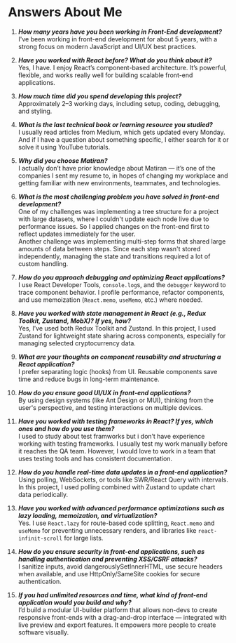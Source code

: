 # Answers About Me

1. **_How many years have you been working in Front-End development?_**  
   I've been working in front-end development for about 5 years, with a strong focus on modern JavaScript and UI/UX best practices.

2. **_Have you worked with React before? What do you think about it?_**  
   Yes, I have. I enjoy React’s component-based architecture. It’s powerful, flexible, and works really well for building scalable front-end applications.

3. **_How much time did you spend developing this project?_**  
   Approximately 2–3 working days, including setup, coding, debugging, and styling.

4. **_What is the last technical book or learning resource you studied?_**  
   I usually read articles from Medium, which gets updated every Monday. And if I have a question about something specific, I either search for it or solve it using YouTube tutorials.

5. **_Why did you choose Matiran?_**  
   I actually don’t have prior knowledge about Matiran — it’s one of the companies I sent my resume to, in hopes of changing my workplace and getting familiar with new environments, teammates, and technologies.

6. **_What is the most challenging problem you have solved in front-end development?_**  
   One of my challenges was implementing a tree structure for a project with large datasets, where I couldn't update each node live due to performance issues. So I applied changes on the front-end first to reflect updates immediately for the user.  
   Another challenge was implementing multi-step forms that shared large amounts of data between steps. Since each step wasn't stored independently, managing the state and transitions required a lot of custom handling.

7. **_How do you approach debugging and optimizing React applications?_**  
   I use React Developer Tools, `console.log`s, and the `debugger` keyword to trace component behavior. I profile performance, refactor components, and use memoization (`React.memo`, `useMemo`, etc.) where needed.

8. **_Have you worked with state management in React (e.g., Redux Toolkit, Zustand, MobX)? If yes, how?_**  
   Yes, I’ve used both Redux Toolkit and Zustand. In this project, I used Zustand for lightweight state sharing across components, especially for managing selected cryptocurrency data.

9. **_What are your thoughts on component reusability and structuring a React application?_**  
   I prefer separating logic (hooks) from UI. Reusable components save time and reduce bugs in long-term maintenance.

10. **_How do you ensure good UI/UX in front-end applications?_**  
    By using design systems (like Ant Design or MUI), thinking from the user's perspective, and testing interactions on multiple devices.

11. **_Have you worked with testing frameworks in React? If yes, which ones and how do you use them?_**  
    I used to study about test framworks but i don’t have experience working with testing frameworks. I usually test my work manually before it reaches the QA team. However, I would love to work in a team that uses testing tools and has consistent documentation.

12. **_How do you handle real-time data updates in a front-end application?_**  
    Using polling, WebSockets, or tools like SWR/React Query with intervals. In this project, I used polling combined with Zustand to update chart data periodically.

13. **_Have you worked with advanced performance optimizations such as lazy loading, memoization, and virtualization?_**  
    Yes. I use `React.lazy` for route-based code splitting, `React.memo` and `useMemo` for preventing unnecessary renders, and libraries like `react-infinit-scroll` for large lists.

14. **_How do you ensure security in front-end applications, such as handling authentication and preventing XSS/CSRF attacks?_**  
    I sanitize inputs, avoid dangerouslySetInnerHTML, use secure headers when available, and use HttpOnly/SameSite cookies for secure authentication.

15. **_If you had unlimited resources and time, what kind of front-end application would you build and why?_**  
    I’d build a modular UI-builder platform that allows non-devs to create responsive front-ends with a drag-and-drop interface — integrated with live preview and export features. It empowers more people to create software visually.
